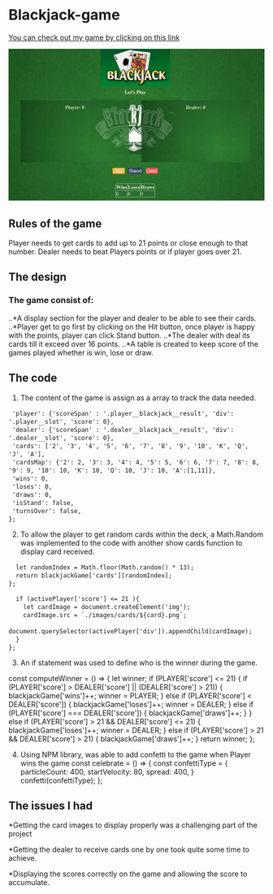 # Blackjack-game

[You can check out my game by clicking on this link](https://samto83.github.io/Blackjack-game/)

![BlackJack main page](https://github.com/SamTo83/Blackjack-game/blob/main/main.PNG)

## Rules of the game
Player needs to get  cards to add up to 21 points or close enough to that number. Dealer needs to beat Players points or if player goes over 21. 

## The design  
### The game consist of: 
..*A display section for the player and dealer to be able to see their cards. 
..*Player get to go first by clicking on the Hit button, once player is happy with the points, player can click Stand button. 
..*The dealer with deal its cards till it exceed over 16 points. 
..*A table is created to keep score of the games played whether is win, lose or draw.  

## The code 
1. The content of the game is assign as a array to track the data needed. 

 ```let blackjackGame = { 
  'player': {'scoreSpan' : '.player__blackjack__result', 'div': '.player__slot', 'score': 0}, 
  'dealer': {'scoreSpan' : '.dealer__blackjack__result', 'div': '.dealer__slot', 'score': 0}, 
  'cards': ['2', '3', '4', '5', '6', '7', '8', '9', '10', 'K', 'Q', 'J', 'A'], 
  'cardsMap': {'2': 2, '3': 3, '4': 4, '5': 5, '6': 6, '7': 7, '8': 8, '9': 9, '10': 10, 'K': 10, 'Q': 10, 'J': 10, 'A':[1,11]}, 
  'wins': 0, 
  'loses': 0, 
  'draws': 0, 
  'isStand': false, 
  'turnsOver': false, 
}; 
```

2. To allow the player to get random cards within the deck, a Math.Random was       implemented to the code with another show cards function to display card received.  

```const randomCard = () => { 
  let randomIndex = Math.floor(Math.random() * 13); 
  return blackjackGame['cards'][randomIndex]; 
}; 
```

```const showCard = (card, activePlayer) => { 
  if (activePlayer['score'] <= 21 ){ 
    let cardImage = document.createElement('img'); 
    cardImage.src = `./images/cards/${card}.png`; 
    document.querySelector(activePlayer['div']).appendChild(cardImage); 
  } 
}; 
```
3. An if statement was used to define who is the winner during the game. 

const computeWinner = () => { 
  let winner; 
if (PLAYER['score'] <= 21) { 
  if (PLAYER['score'] > DEALER['score'] || (DEALER['score'] > 21)) { 
    blackjackGame['wins']++;
    winner = PLAYER; 
  } else if (PLAYER['score'] < DEALER['score']) { 
    blackjackGame['loses']++; 
    winner = DEALER; 
  } else if (PLAYER['score'] === DEALER['score']) { 
    blackjackGame['draws']++; 
  } 
  } else if (PLAYER['score'] > 21 && DEALER['score'] <= 21) { 
    blackjackGame['loses']++; 
    winner = DEALER; 
  } else if (PLAYER['score'] > 21 && DEALER['score'] > 21) { 
    blackjackGame['draws']++; 
  } 
  return winner; 
}; 

4. Using NPM library, was able to add confetti to the game when Player wins the game
const celebrate = () => {
  const confettiType = {
    particleCount: 400,
    startVelocity: 80,
    spread: 400,
  }
  confetti(confettiType);
};

## The issues I had 

*Getting the card images to display properly was a challenging part of the project 

*Getting the dealer to receive cards one by one took quite some time to achieve.  

*Displaying the scores correctly on the game and allowing the score to accumulate.  